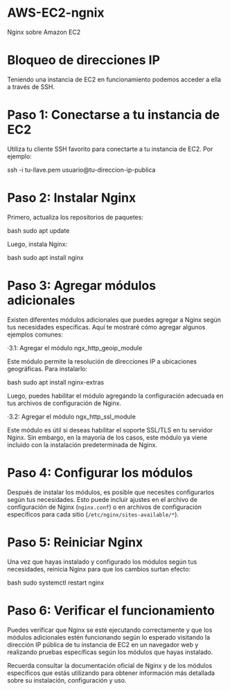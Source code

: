 # AWS-EC2-ngnix
Nginx sobre Amazon EC2
# Bloqueo de direcciones IP
Teniendo una instancia de EC2 en funcionamiento podemos acceder a ella a través de SSH.
# Paso 1: Conectarse a tu instancia de EC2

Utiliza tu cliente SSH favorito para conectarte a tu instancia de EC2. Por ejemplo:


ssh -i tu-llave.pem usuario@tu-direccion-ip-publica

# Paso 2: Instalar Nginx

Primero, actualiza los repositorios de paquetes:

bash
sudo apt update


Luego, instala Nginx:

bash
sudo apt install nginx


# Paso 3: Agregar módulos adicionales

Existen diferentes módulos adicionales que puedes agregar a Nginx según tus necesidades específicas. Aquí te mostraré cómo agregar algunos ejemplos comunes:

·3.1: Agregar el módulo ngx_http_geoip_module

Este módulo permite la resolución de direcciones IP a ubicaciones geográficas. Para instalarlo:

bash
sudo apt install nginx-extras


Luego, puedes habilitar el módulo agregando la configuración adecuada en tus archivos de configuración de Nginx.

·3.2: Agregar el módulo ngx_http_ssl_module

Este módulo es útil si deseas habilitar el soporte SSL/TLS en tu servidor Nginx. Sin embargo, en la mayoría de los casos, este módulo ya viene incluido con la instalación predeterminada de Nginx.

# Paso 4: Configurar los módulos

Después de instalar los módulos, es posible que necesites configurarlos según tus necesidades. Esto puede incluir ajustes en el archivo de configuración de Nginx (`nginx.conf`) o en archivos de configuración específicos para cada sitio (`/etc/nginx/sites-available/*`).

# Paso 5: Reiniciar Nginx

Una vez que hayas instalado y configurado los módulos según tus necesidades, reinicia Nginx para que los cambios surtan efecto:

bash
sudo systemctl restart nginx

# Paso 6: Verificar el funcionamiento

Puedes verificar que Nginx se esté ejecutando correctamente y que los módulos adicionales estén funcionando según lo esperado visitando la dirección IP pública de tu instancia de EC2 en un navegador web y realizando pruebas específicas según los módulos que hayas instalado.

Recuerda consultar la documentación oficial de Nginx y de los módulos específicos que estás utilizando para obtener información más detallada sobre su instalación, configuración y uso.
